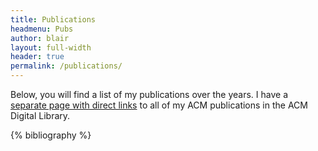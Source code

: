 ```yaml
---
title: Publications
headmenu: Pubs
author: blair
layout: full-width
header: true
permalink: /publications/
---
```


Below, you will find a list of my publications over the years. I have a [separate page with direct links](/acmpubs/) to all of my ACM publications in the ACM Digital Library.

{% bibliography %}